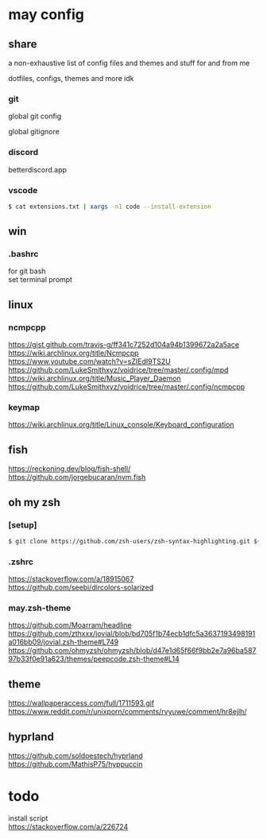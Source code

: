 # may config

## share

a non-exhaustive list of config files and themes and stuff for and from me

dotfiles, configs, themes and more idk

### git

global git config

global gitignore

### discord

betterdiscord.app

### vscode

```sh
$ cat extensions.txt | xargs -n1 code --install-extension
```

## win

### .bashrc

for git bash  
set terminal prompt


## linux


### ncmpcpp

https://gist.github.com/travis-g/ff341c7252d104a94b1399672a2a5ace  
https://wiki.archlinux.org/title/Ncmpcpp  
https://www.youtube.com/watch?v=sZIEdI9TS2U  
https://github.com/LukeSmithxyz/voidrice/tree/master/.config/mpd  
https://wiki.archlinux.org/title/Music_Player_Daemon  
https://github.com/LukeSmithxyz/voidrice/tree/master/.config/ncmpcpp

### keymap

https://wiki.archlinux.org/title/Linux_console/Keyboard_configuration

## fish

https://reckoning.dev/blog/fish-shell/  
https://github.com/jorgebucaran/nvm.fish

## oh my zsh

### [setup]

```sh
$ git clone https://github.com/zsh-users/zsh-syntax-highlighting.git ${ZSH_CUSTOM:-~/.oh-my-zsh/custom}/plugins/zsh-syntax-highlighting
```

### .zshrc

https://stackoverflow.com/a/18915067  
https://github.com/seebi/dircolors-solarized

### may.zsh-theme

https://github.com/Moarram/headline  
https://github.com/zthxxx/jovial/blob/bd705f1b74ecb1dfc5a3637193498191a016bb09/jovial.zsh-theme#L749  
https://github.com/ohmyzsh/ohmyzsh/blob/d47e1d65f66f9bb2e7a96ba58797b33f0e91a623/themes/peepcode.zsh-theme#L14

## theme

https://wallpaperaccess.com/full/1711593.gif  
https://www.reddit.com/r/unixporn/comments/rvyuwe/comment/hr8ejlh/

## hyprland

https://github.com/soldoestech/hyprland  
https://github.com/MathisP75/hyppuccin


# todo

install script  
https://stackoverflow.com/a/226724
